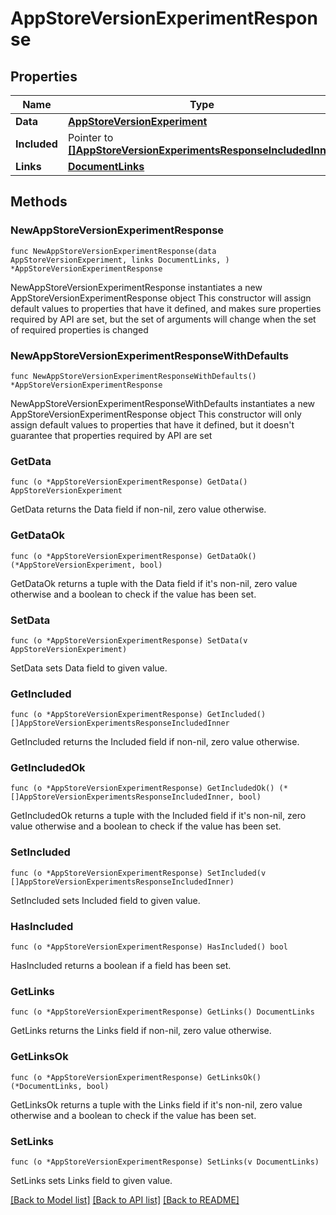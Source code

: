 # AppStoreVersionExperimentResponse

## Properties

Name | Type | Description | Notes
------------ | ------------- | ------------- | -------------
**Data** | [**AppStoreVersionExperiment**](AppStoreVersionExperiment.md) |  | 
**Included** | Pointer to [**[]AppStoreVersionExperimentsResponseIncludedInner**](AppStoreVersionExperimentsResponseIncludedInner.md) |  | [optional] 
**Links** | [**DocumentLinks**](DocumentLinks.md) |  | 

## Methods

### NewAppStoreVersionExperimentResponse

`func NewAppStoreVersionExperimentResponse(data AppStoreVersionExperiment, links DocumentLinks, ) *AppStoreVersionExperimentResponse`

NewAppStoreVersionExperimentResponse instantiates a new AppStoreVersionExperimentResponse object
This constructor will assign default values to properties that have it defined,
and makes sure properties required by API are set, but the set of arguments
will change when the set of required properties is changed

### NewAppStoreVersionExperimentResponseWithDefaults

`func NewAppStoreVersionExperimentResponseWithDefaults() *AppStoreVersionExperimentResponse`

NewAppStoreVersionExperimentResponseWithDefaults instantiates a new AppStoreVersionExperimentResponse object
This constructor will only assign default values to properties that have it defined,
but it doesn't guarantee that properties required by API are set

### GetData

`func (o *AppStoreVersionExperimentResponse) GetData() AppStoreVersionExperiment`

GetData returns the Data field if non-nil, zero value otherwise.

### GetDataOk

`func (o *AppStoreVersionExperimentResponse) GetDataOk() (*AppStoreVersionExperiment, bool)`

GetDataOk returns a tuple with the Data field if it's non-nil, zero value otherwise
and a boolean to check if the value has been set.

### SetData

`func (o *AppStoreVersionExperimentResponse) SetData(v AppStoreVersionExperiment)`

SetData sets Data field to given value.


### GetIncluded

`func (o *AppStoreVersionExperimentResponse) GetIncluded() []AppStoreVersionExperimentsResponseIncludedInner`

GetIncluded returns the Included field if non-nil, zero value otherwise.

### GetIncludedOk

`func (o *AppStoreVersionExperimentResponse) GetIncludedOk() (*[]AppStoreVersionExperimentsResponseIncludedInner, bool)`

GetIncludedOk returns a tuple with the Included field if it's non-nil, zero value otherwise
and a boolean to check if the value has been set.

### SetIncluded

`func (o *AppStoreVersionExperimentResponse) SetIncluded(v []AppStoreVersionExperimentsResponseIncludedInner)`

SetIncluded sets Included field to given value.

### HasIncluded

`func (o *AppStoreVersionExperimentResponse) HasIncluded() bool`

HasIncluded returns a boolean if a field has been set.

### GetLinks

`func (o *AppStoreVersionExperimentResponse) GetLinks() DocumentLinks`

GetLinks returns the Links field if non-nil, zero value otherwise.

### GetLinksOk

`func (o *AppStoreVersionExperimentResponse) GetLinksOk() (*DocumentLinks, bool)`

GetLinksOk returns a tuple with the Links field if it's non-nil, zero value otherwise
and a boolean to check if the value has been set.

### SetLinks

`func (o *AppStoreVersionExperimentResponse) SetLinks(v DocumentLinks)`

SetLinks sets Links field to given value.



[[Back to Model list]](../README.md#documentation-for-models) [[Back to API list]](../README.md#documentation-for-api-endpoints) [[Back to README]](../README.md)


